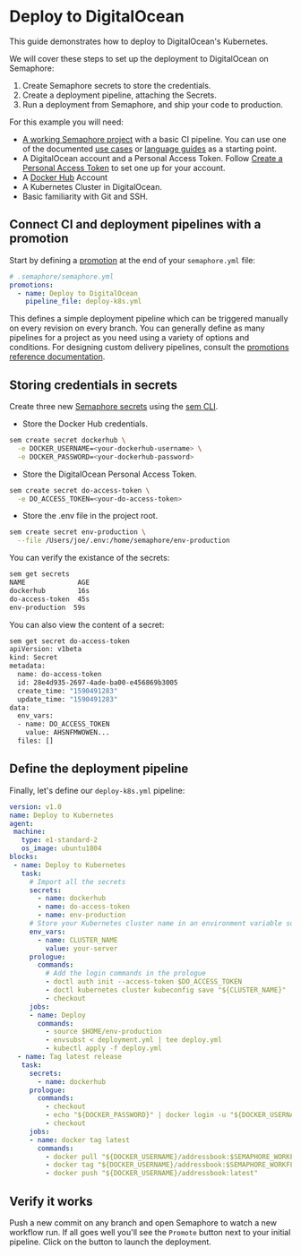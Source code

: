 # Deploy to DigitalOcean

This guide demonstrates how to deploy to DigitalOcean's Kubernetes.

We will cover these steps to set up the deployment to DigitalOcean on Semaphore:

1. Create Semaphore secrets to store the credentials. 
2. Create a deployment pipeline, attaching the Secrets.
3. Run a deployment from Semaphore, and ship your code to production.

For this example you will need:

- [A working Semaphore project][create-project] with a basic CI pipeline. 
You can use one of the documented [use cases][use-cases] or [language guides][language-guides] as a starting point.
- A DigitalOcean account and a Personal Access Token. 
Follow [Create a Personal Access Token][create-personal-token] to set one up for your account.
- A [Docker Hub][docker-hub] Account
- A Kubernetes Cluster in DigitalOcean.
- Basic familiarity with Git and SSH.

## Connect CI and deployment pipelines with a promotion

Start by defining a [promotion][promotions-intro] at the end of your `semaphore.yml` file:

```yaml
# .semaphore/semaphore.yml
promotions:
  - name: Deploy to DigitalOcean
    pipeline_file: deploy-k8s.yml
```

This defines a simple deployment pipeline which can be triggered manually on every revision on every branch. You can generally define as many pipelines for a project as you need using a variety of options and conditions. For designing custom delivery pipelines, consult the [promotions reference documentation][promotions-ref].

## Storing credentials in secrets

Create three new [Semaphore secrets][secrets-guide] using the [sem CLI][sem-create-ref].

- Store the Docker Hub credentials.

```bash
sem create secret dockerhub \
  -e DOCKER_USERNAME=<your-dockerhub-username> \
  -e DOCKER_PASSWORD=<your-dockerhub-password>
```  

- Store the DigitalOcean Personal Access Token. 


```bash
sem create secret do-access-token \
  -e DO_ACCESS_TOKEN=<your-do-access-token>
```

- Store the .env file in the project root.

```bash
sem create secret env-production \
  --file /Users/joe/.env:/home/semaphore/env-production
```

You can verify the existance of the secrets:

```bash
sem get secrets
NAME             AGE
dockerhub        16s
do-access-token  45s
env-production  59s
```

You can also view the content of a secret:

```bash
sem get secret do-access-token
apiVersion: v1beta
kind: Secret
metadata:
  name: do-access-token
  id: 28e4d935-2697-4ade-ba00-e456869b3005
  create_time: "1590491283"
  update_time: "1590491283"
data:
  env_vars:
  - name: DO_ACCESS_TOKEN
    value: AHSNFMWOWEN...
  files: []
```

## Define the deployment pipeline  
          
Finally, let's define our `deploy-k8s.yml` pipeline:          
          
 ```yaml
version: v1.0
name: Deploy to Kubernetes
agent:
  machine:
    type: e1-standard-2
    os_image: ubuntu1804
blocks:
  - name: Deploy to Kubernetes
    task:
      # Import all the secrets
      secrets:
        - name: dockerhub
        - name: do-access-token
        - name: env-production
      # Store your Kubernetes cluster name in an environment variable so you can reference it later
      env_vars:
        - name: CLUSTER_NAME
          value: your-server 
      prologue:
        commands:
          # Add the login commands in the prologue
          - doctl auth init --access-token $DO_ACCESS_TOKEN
          - doctl kubernetes cluster kubeconfig save "${CLUSTER_NAME}"
          - checkout 
      jobs:
      - name: Deploy
        commands:
          - source $HOME/env-production
          - envsubst < deployment.yml | tee deploy.yml
          - kubectl apply -f deploy.yml 
   - name: Tag latest release
    task:
      secrets:
        - name: dockerhub
      prologue:
        commands:
          - checkout
          - echo "${DOCKER_PASSWORD}" | docker login -u "${DOCKER_USERNAME}" --password-stdin
          - checkout
      jobs:
      - name: docker tag latest
        commands:
          - docker pull "${DOCKER_USERNAME}/addressbook:$SEMAPHORE_WORKFLOW_ID" 
          - docker tag "${DOCKER_USERNAME}/addressbook:$SEMAPHORE_WORKFLOW_ID" "${DOCKER_USERNAME}/addressbook:latest"
          - docker push "${DOCKER_USERNAME}/addressbook:latest"
```

## Verify it works

Push a new commit on any branch and open Semaphore to watch a new workflow run. 
If all goes well you'll see the `Promote` button next to your initial pipeline. 
Click on the button to launch the deployment.

[docker-hub]: https://docs.docker.com/docker-hub/
[create-personal-token]: https://www.digitalocean.com/docs/api/create-personal-access-token/
[create-project]: https://docs.semaphoreci.com/guided-tour/creating-your-first-project/
[use-cases]: https://docs.semaphoreci.com/examples/tutorials-and-example-projects/
[language-guides]: https://docs.semaphoreci.com/programming-languages/android/
[promotions-ref]: https://docs.semaphoreci.com/reference/pipeline-yaml-reference/#promotions
[promotions-intro]: https://docs.semaphoreci.com/guided-tour/deploying-with-promotions/
[secrets-guide]: https://docs.semaphoreci.com/guided-tour/environment-variables-and-secrets/
[sem-create-ref]: https://docs.semaphoreci.com/reference/sem-command-line-tool/#sem-create
[deployment-dashboards]: https://docs.semaphoreci.com/essentials/deployment-dashboards/
